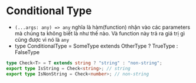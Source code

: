 # Conditional Type

- `(...args: any) => any` nghĩa là hàm(function) nhận vào các parameters mà chúng ta không biết là như thế nào. Và function này trả ra giá trị gì cũng được vì nó là `any`
- type ConditionalType = SomeType extends OtherType ? TrueType : FalseType

```ts
type Check<T> = T extends string ? "string" : "non-string";
export type IsString = Check<string>; // string
export type IsNonString = Check<number>; // non-string
```
